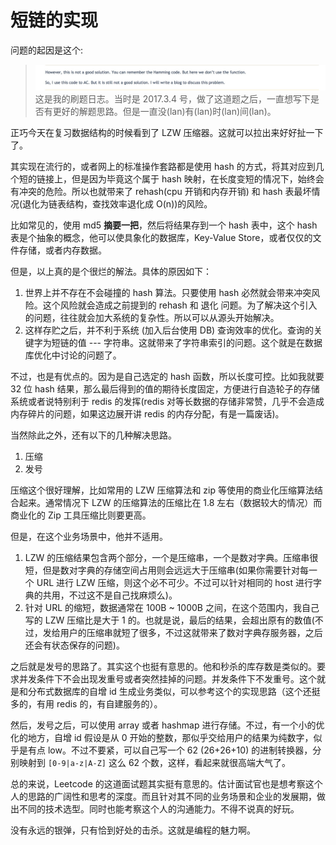 短链的实现
===

问题的起因是这个:
> ![BLOG](./images/2017.04.12-1.png)
这是我的刷题日志。当时是 2017.3.4 号，做了这道题之后，一直想写下是否有更好的解题思路。但是一直没(lan)有(lan)时(lan)间(lan)。

正巧今天在复习数据结构的时候看到了 LZW 压缩器。这就可以拉出来好好扯一下了。

其实现在流行的，或者网上的标准操作套路都是使用 hash 的方式，将其对应到几个短的链接上，但是因为毕竟这个属于 hash 映射，在长度变短的情况下，始终会有冲突的危险。所以也就带来了 rehash(cpu 开销和内存开销) 和 hash 表最坏情况(退化为链表结构，查找效率退化成 O(n))的风险。

比如常见的，使用 md5 **摘要一把**，然后将结果存到一个 hash 表中，这个 hash 表是个抽象的概念，他可以使具象化的数据库，Key-Value Store，或者仅仅的文件存储，或者内存数据。

但是，以上真的是个很烂的解法。具体的原因如下：

1. 世界上并不存在不会碰撞的 hash 算法。只要使用 hash 必然就会带来冲突风险。这个风险就会造成之前提到的 rehash 和 退化 问题。为了解决这个引入的问题，往往就会加大系统的复杂性。所以可以从源头开始解决。
2. 这样存贮之后，并不利于系统 (加入后台使用 DB) 查询效率的优化。查询的关键字为短链的值 --- 字符串。这就带来了字符串索引的问题。这个就是在数据库优化中讨论的问题了。

不过，也是有优点的。因为是自己选定的 hash 函数，所以长度可控。比如我就要 32 位 hash 结果，那么最后得到的值的期待长度固定，方便进行自造轮子的存储系统或者说特别利于 redis 的发挥(redis 对等长数据的存储非常赞，几乎不会造成内存碎片的问题，如果这边展开讲 redis 的内存分配，有是一篇废话)。

当然除此之外，还有以下的几种解决思路。

1. 压缩
2. 发号

压缩这个很好理解，比如常用的 LZW 压缩算法和 zip 等使用的商业化压缩算法结合起来。通常情况下 LZW 的压缩算法的压缩比在 1.8 左右（数据较大的情况）而商业化的 Zip 工具压缩比则要更高。

但是，在这个业务场景中，他并不适用。

1. LZW 的压缩结果包含两个部分，一个是压缩串，一个是数对字典。压缩串很短，但是数对字典的存储空间占用则会远远大于压缩串(如果你需要针对每一个 URL 进行 LZW 压缩，则这个必不可少。不过可以针对相同的 host 进行字典的共用，不过这不是自己找麻烦么)。
2. 针对 URL 的缩短，数据通常在 100B ~ 1000B 之间，在这个范围内，我自己写的 LZW 压缩比是大于 1 的。也就是说，最后的结果，会超出原有的数值(不过，发给用户的压缩串就短了很多，不过这就带来了数对字典存服务器，之后还会有状态保存的问题)。

之后就是发号的思路了。其实这个也挺有意思的。他和秒杀的库存数是类似的。要求并发条件下不会出现发重号或者突然挂掉的问题。并发条件下不发重号。这个就是和分布式数据库的自增 id 生成业务类似，可以参考这个的实现思路（这个还挺多的，有用 redis 的，有自建服务的）。

然后，发号之后，可以使用 array 或者 hashmap 进行存储。不过，有一个小的优化的地方，自增 id 假设是从 0 开始的整数，那似乎交给用户的结果为纯数字，似乎是有点 low。不过不要紧，可以自己写一个 62 (26+26+10) 的进制转换器，分别映射到 `[0-9|a-z|A-Z]` 这么 62 个数，这样，看起来就很高端大气了。

总的来说，Leetcode 的这道面试题其实挺有意思的。估计面试官也是想考察这个人的思路的广阔性和思考的深度。而且针对其不同的业务场景和企业的发展期，做出不同的技术选型。同时也能考察这个人的沟通能力。不得不说真的好玩。

没有永远的银弹，只有恰到好处的击杀。这就是编程的魅力啊。
